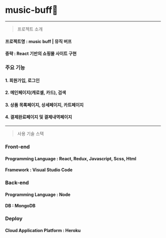 # music-buff🎵

------------
> 프로젝트 소개
#### 프로젝트명 : music buff | 뮤직 버프
#### 중략 : React 기반의 쇼핑몰 사이트 구현

### 주요 기능
#### 1. 회원가입, 로그인
#### 2. 메인페이지(캐로셀, 카드), 검색
#### 3. 상품 목록페이지, 상세페이지, 카트페이지
#### 4. 결제완료페이지 및 결제내역페이지

------------
> 사용 기술 스택

### Front-end
#### Programming Language : React, Redux, Javascript, Scss, Html
#### Framework : Visual Studio Code
### Back-end
#### Programming Language : Node
#### DB : MongoDB
### Deploy
#### Cloud Application Platform : Heroku


